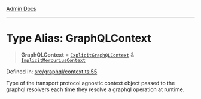 [Admin Docs](/)

***

# Type Alias: GraphQLContext

> **GraphQLContext** = [`ExplicitGraphQLContext`](ExplicitGraphQLContext.md) & [`ImplicitMercuriusContext`](ImplicitMercuriusContext.md)

Defined in: [src/graphql/context.ts:55](https://github.com/Sourya07/talawa-api/blob/2dc82649c98e5346c00cdf926fe1d0bc13ec1544/src/graphql/context.ts#L55)

Type of the transport protocol agnostic context object passed to the graphql resolvers each time they resolve a graphql operation at runtime.
